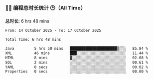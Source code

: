 ### 🧑‍💻 编程总时长统计 🕒（All Time）
<!--START_SECTION:wakaalltime-->
<!--END_SECTION:wakaalltime-->
<!-- 单独显示总时长 -->
**总时长:** <!--START_SECTION:waka_total-->6 hrs 48 mins<!--END_SECTION:waka_total-->

<!--START_SECTION:waka-->

```txt
From: 14 October 2025 - To: 17 October 2025

Total Time: 6 hrs 48 mins

Java         5 hrs 50 mins   █████████████████████▒░░░   85.84 %
XML          46 mins         ███░░░░░░░░░░░░░░░░░░░░░░   11.44 %
HTML         8 mins          ▓░░░░░░░░░░░░░░░░░░░░░░░░   02.08 %
SQL          2 mins          ░░░░░░░░░░░░░░░░░░░░░░░░░   00.61 %
YAML         0 secs          ░░░░░░░░░░░░░░░░░░░░░░░░░   00.02 %
Properties   0 secs          ░░░░░░░░░░░░░░░░░░░░░░░░░   00.00 %
```

<!--END_SECTION:waka-->
